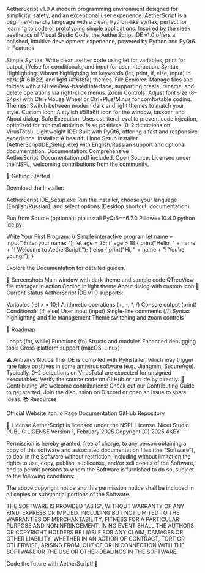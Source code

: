 AetherScript v1.0
A modern programming environment designed for simplicity, safety, and an exceptional user experience.
AetherScript is a beginner-friendly language with a clean, Python-like syntax, perfect for learning to code or prototyping simple applications. Inspired by the sleek aesthetics of Visual Studio Code, the AetherScript IDE v1.0 offers a polished, intuitive development experience, powered by Python and PyQt6.
✨ Features

Simple Syntax: Write clear .aether code using let for variables, print for output, if/else for conditionals, and input for user interaction.
Syntax Highlighting: Vibrant highlighting for keywords (let, print, if, else, input) in dark (#161b22) and light (#f6f8fa) themes.
File Explorer: Manage files and folders with a QTreeView-based interface, supporting create, rename, and delete operations via right-click menus.
Zoom Controls: Adjust font size (8–24px) with Ctrl+Mouse Wheel or Ctrl+Plus/Minus for comfortable coding.
Themes: Switch between modern dark and light themes to match your style.
Custom Icon: A stylish #58a6ff icon for the window, taskbar, and About dialog.
Safe Execution: Uses ast.literal_eval to prevent code injection, optimized for minimal antivirus false positives (0–2 detections on VirusTotal).
Lightweight IDE: Built with PyQt6, offering a fast and responsive experience.
Installer: A beautiful Inno Setup installer (AetherScriptIDE_Setup.exe) with English/Russian support and optional documentation.
Documentation: Comprehensive AetherScript_Documentation.pdf included.
Open Source: Licensed under the NSPL, welcoming contributions from the community.

🚀 Getting Started

Download the Installer:

AetherScript IDE_Setup.exe
Run the installer, choose your language (English/Russian), and select options (Desktop shortcut, documentation).


Run from Source (optional):
pip install PyQt6==6.7.0 Pillow==10.4.0
python ide.py


Write Your First Program:
// Simple interactive program
let name = input("Enter your name: ");
let age = 25;
if age > 18 {
    print("Hello, " + name + "! Welcome to AetherScript!");
} else {
    print("Hi, " + name + "! You're young!");
}


Explore the Documentation for detailed guides.


📸 Screenshots
Main window with dark theme and sample code
QTreeView file manager in action
Coding in light theme
About dialog with custom icon
🌟 Current Status
AetherScript IDE v1.0 supports:

Variables (let x = 10;)
Arithmetic operations (+, -, *, /)
Console output (print)
Conditionals (if, else)
User input (input)
Single-line comments (//)
Syntax highlighting and file management
Theme switching and zoom controls

🔮 Roadmap

Loops (for, while)
Functions (fn)
Structs and modules
Enhanced debugging tools
Cross-platform support (macOS, Linux)

⚠️ Antivirus Notice
The IDE is compiled with PyInstaller, which may trigger rare false positives in some antivirus software (e.g., Jiangmin, SecureAge). Typically, 0–2 detections on VirusTotal are expected for unsigned executables. Verify the source code on GitHub or run ide.py directly.
🤝 Contributing
We welcome contributions! Check out our Contributing Guide to get started. Join the discussion on Discord or open an issue to share ideas.
📚 Resources

Official Website
itch.io Page
Documentation
GitHub Repository

📝 License
AetherScript is licensed under the NSPL License.
Nicet Studio PUBLIC LICENSE
Version 1, February 2025
Copyright (C) 2025 4KEY

Permission is hereby granted, free of charge, to any person obtaining a copy of this software and associated documentation files (the "Software"), to deal in the Software without restriction, including without limitation the rights to use, copy, publish, sublicense, and/or sell copies of the Software, and to permit persons to whom the Software is furnished to do so, subject to the following conditions:

The above copyright notice and this permission notice shall be included in all copies or substantial portions of the Software.

THE SOFTWARE IS PROVIDED "AS IS", WITHOUT WARRANTY OF ANY KIND, EXPRESS OR IMPLIED, INCLUDING BUT NOT LIMITED TO THE WARRANTIES OF MERCHANTABILITY, FITNESS FOR A PARTICULAR PURPOSE AND NONINFRINGEMENT. IN NO EVENT SHALL THE AUTHORS OR COPYRIGHT HOLDERS BE LIABLE FOR ANY CLAIM, DAMAGES OR OTHER LIABILITY, WHETHER IN AN ACTION OF CONTRACT, TORT OR OTHERWISE, ARISING FROM, OUT OF OR IN CONNECTION WITH THE SOFTWARE OR THE USE OR OTHER DEALINGS IN THE SOFTWARE.

Code the future with AetherScript! 🚀
